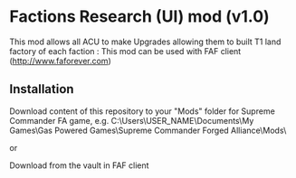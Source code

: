 # Factions Research (UI) mod (v1.0)

This mod allows all ACU to make Upgrades allowing them to built T1 land factory of each faction :
This mod can be used with FAF client (http://www.faforever.com)

## Installation
Download content of this repository to your "Mods" folder for Supreme Commander FA game, e.g.
C:\Users\USER_NAME\Documents\My Games\Gas Powered Games\Supreme Commander Forged Alliance\Mods\

or

Download from the vault in FAF client